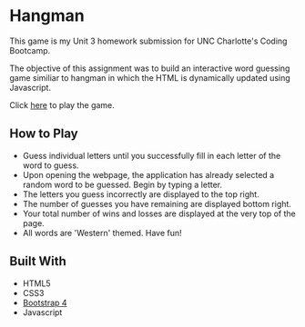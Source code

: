 # Hangman

This game is my Unit 3 homework submission for UNC Charlotte's Coding Bootcamp.  

The objective of this assignment was to build an interactive word guessing game similiar to hangman in which the HTML is dynamically updated using Javascript.

Click [here]( https://chrisboyce886.github.io/Word-Guess-Game/ ) to play the game. 

## How to Play
* Guess individual letters until you successfully fill in each letter of the word to guess. 
* Upon opening the webpage, the application has already selected a random word to be guessed. Begin by typing a letter. 
* The letters you guess incorrectly are displayed to the top right.
* The number of guesses you have remaining are displayed bottom right.
* Your total number of wins and losses are displayed at the very top of the page. 
* All words are 'Western' themed. Have fun!

## Built With
* HTML5
* CSS3
* [Bootstrap 4](https://getbootstrap.com/)
* Javascript
